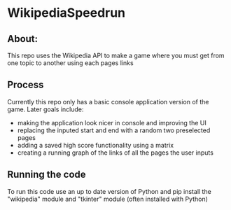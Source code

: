 # WikipediaSpeedrun

 ## About:
 This repo uses the Wikipedia API to make a game where you must get from one topic to another using each pages links

 ## Process
 Currently this repo only has a basic console application version of the game.
 Later goals include:
  * making the application look nicer in console and improving the UI
  * replacing the inputed start and end with a random two preselected pages
  * adding a saved high score functionality using a matrix
  * creating a running graph of the links of all the pages the user inputs

 ## Running the code
 To run this code use an up to date version of Python and pip install the "wikipedia" module and "tkinter" module (often installed with Python) 
